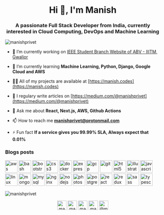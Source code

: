<h1 align="center">Hi 👋, I'm Manish</h1>
<h3 align="center">A passionate Full Stack Developer from India, currently interested in Cloud Computing, DevOps and Machine Learning</h3>

<p align="left"> <img src="https://komarev.com/ghpvc/?username=manishprivet" alt="manishprivet" /> </p>

- 🔭 I’m currently working on [IEEE Student Branch Website of ABV - IIITM, Gwalior](https://ieee.iiitm.ac.in)

- 🌱 I’m currently learning **Machine Learning, Python, Django, Google Cloud and AWS**

- 👨‍💻 All of my projects are available at [https://manish.codes](https://manish.codes)

- 📝 I regulary write articles on [https://medium.com/@manishprivet](https://medium.com/@manishprivet)

- 💬 Ask me about **React, Next.js, AWS, Github Actions**

- 📫 How to reach me **manishprivet@protonmail.com**

- ⚡ Fun fact **If a service gives you 99.99% SLA, Always expect that 0.01%**

### Blogs posts
<!-- BLOG-POST-LIST:START -->
<!-- BLOG-POST-LIST:END -->

<p align="left"><img src="https://devicons.github.io/devicon/devicon.git/icons/amazonwebservices/amazonwebservices-original-wordmark.svg" alt="aws" width="40" height="40"/> <img src="https://www.vectorlogo.zone/logos/gnu_bash/gnu_bash-icon.svg" alt="bash" width="40" height="40"/> <img src="https://devicons.github.io/devicon/devicon.git/icons/bootstrap/bootstrap-plain.svg" alt="bootstrap" width="40" height="40"/> <img src="https://devicons.github.io/devicon/devicon.git/icons/css3/css3-original-wordmark.svg" alt="css3" width="40" height="40"/> <img src="https://devicons.github.io/devicon/devicon.git/icons/docker/docker-original-wordmark.svg" alt="docker" width="40" height="40"/> <img src="https://devicons.github.io/devicon/devicon.git/icons/express/express-original-wordmark.svg" alt="express" width="40" height="40"/> <img src="https://www.vectorlogo.zone/logos/google_cloud/google_cloud-icon.svg" alt="gcp" width="40" height="40"/> <img src="https://www.vectorlogo.zone/logos/git-scm/git-scm-icon.svg" alt="git" width="40" height="40"/> <img src="https://devicons.github.io/devicon/devicon.git/icons/html5/html5-original-wordmark.svg" alt="html5" width="40" height="40"/> <img src="https://www.vectorlogo.zone/logos/adobe_illustrator/adobe_illustrator-icon.svg" alt="illustrator" width="40" height="40"/> <img src="https://devicons.github.io/devicon/devicon.git/icons/javascript/javascript-original.svg" alt="javascript" width="40" height="40"/> <img src="https://devicons.github.io/devicon/devicon.git/icons/linux/linux-original.svg" alt="linux" width="40" height="40"/> <img src="https://devicons.github.io/devicon/devicon.git/icons/mongodb/mongodb-original-wordmark.svg" alt="mongodb" width="40" height="40"/> <img src="https://devicons.github.io/devicon/devicon.git/icons/mysql/mysql-original-wordmark.svg" alt="mysql" width="40" height="40"/> <img src="https://devicons.github.io/devicon/devicon.git/icons/nginx/nginx-original.svg" alt="nginx" width="40" height="40"/> <img src="https://devicons.github.io/devicon/devicon.git/icons/nodejs/nodejs-original-wordmark.svg" alt="nodejs" width="40" height="40"/> <img src="https://devicons.github.io/devicon/devicon.git/icons/photoshop/photoshop-plain.svg" alt="photoshop" width="40" height="40"/> <img src="https://devicons.github.io/devicon/devicon.git/icons/postgresql/postgresql-original-wordmark.svg" alt="postgresql" width="40" height="40"/> <img src="https://devicons.github.io/devicon/devicon.git/icons/react/react-original-wordmark.svg" alt="react" width="40" height="40"/> <img src="https://devicons.github.io/devicon/devicon.git/icons/redux/redux-original.svg" alt="redux" width="40" height="40"/> <img src="https://devicons.github.io/devicon/devicon.git/icons/sass/sass-original.svg" alt="sass" width="40" height="40"/> <img src="https://devicons.github.io/devicon/devicon.git/icons/typescript/typescript-original.svg" alt="typescript" width="40" height="40"/></p><img align="center" src="https://github-readme-stats.vercel.app/api/top-langs/?username=manishprivet&layout=compact&hide=html" alt="manishprivet" />

<p align="center">
<a href="https://twitter.com/manishprivet" target="blank"><img align="center" src="https://cdn.jsdelivr.net/npm/simple-icons@3.0.1/icons/twitter.svg" alt="manishprivet" height="30" width="30" /></a>
<a href="https://linkedin.com/in/manishprivet" target="blank"><img align="center" src="https://cdn.jsdelivr.net/npm/simple-icons@3.0.1/icons/linkedin.svg" alt="manishprivet" height="30" width="30" /></a>
<a href="https://stackoverflow.com/users/manishprivet" target="blank"><img align="center" src="https://cdn.jsdelivr.net/npm/simple-icons@3.0.1/icons/stackoverflow.svg" alt="manishprivet" height="30" width="30" /></a>
<a href="https://fb.com/manishprivet" target="blank"><img align="center" src="https://cdn.jsdelivr.net/npm/simple-icons@3.0.1/icons/facebook.svg" alt="manishprivet" height="30" width="30" /></a>
<a href="https://medium.com/@manishprivet" target="blank"><img align="center" src="https://cdn.jsdelivr.net/npm/simple-icons@3.0.1/icons/medium.svg" alt="@manishprivet" height="30" width="30" /></a>
</p>

